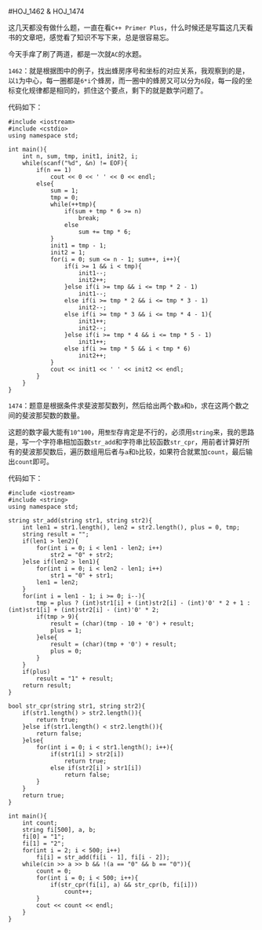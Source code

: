 #HOJ_1462 & HOJ_1474  

这几天都没有做什么题，一直在看```C++ Primer Plus```，什么时候还是写篇这几天看书的文章吧，感觉看了知识不写下来，总是很容易忘。  

今天手痒了刷了两道，都是一次就```AC```的水题。   

```1462```：就是根据图中的例子，找出蜂房序号和坐标的对应关系，我观察到的是，以```1```为中心，每一圈都是```6*i```个蜂房，而一圈中的蜂房又可以分为```6```段，每一段的坐标变化规律都是相同的，抓住这个要点，剩下的就是数学问题了。  

代码如下：  

	#include <iostream>
	#include <cstdio>
	using namespace std;
	
	int main(){
    	int n, sum, tmp, init1, init2, i;
    	while(scanf("%d", &n) != EOF){
        	if(n == 1)
            	cout << 0 << ' ' << 0 << endl;
        	else{
            	sum = 1;
            	tmp = 0;
            	while(++tmp){
                	if(sum + tmp * 6 >= n)
                   	 	break;
                	else
                    	sum += tmp * 6;
            	}
            	init1 = tmp - 1;
            	init2 = 1;
            	for(i = 0; sum <= n - 1; sum++, i++){
                	if(i >= 1 && i < tmp){
                    	init1--;
                    	init2++;
                	}else if(i >= tmp && i <= tmp * 2 - 1)
                    	init1--;
                	else if(i >= tmp * 2 && i <= tmp * 3 - 1)
                    	init2--;
                	else if(i >= tmp * 3 && i <= tmp * 4 - 1){
                    	init1++;
                    	init2--;
                	}else if(i >= tmp * 4 && i <= tmp * 5 - 1)
                    	init1++;
                	else if(i >= tmp * 5 && i < tmp * 6)
                    	init2++;
            	}
            	cout << init1 << ' ' << init2 << endl;
        	}
    	}
	}  
	
```1474```：题意是根据条件求斐波那契数列，然后给出两个数```a```和```b```，求在这两个数之间的斐波那契数的数量。   

这题的数字最大能有```10^100```，用```整型```存肯定是不行的，必须用```string```来，我的思路是，写一个字符串相加函数```str_add```和字符串比较函数```str_cpr```，用前者计算好所有的斐波那契数后，遍历数组用后者与```a```和```b```比较，如果符合就累加```count```，最后输出```count```即可。  

代码如下：  

	#include <iostream>
	#include <string>
	using namespace std;
	
	string str_add(string str1, string str2){
    	int len1 = str1.length(), len2 = str2.length(), plus = 0, tmp;
    	string result = "";
    	if(len1 > len2){
        	for(int i = 0; i < len1 - len2; i++)
            	str2 = "0" + str2;
    	}else if(len2 > len1){
        	for(int i = 0; i < len2 - len1; i++)
            	str1 = "0" + str1;
        	len1 = len2;
    	}
    	for(int i = len1 - 1; i >= 0; i--){
        	tmp = plus ? (int)str1[i] + (int)str2[i] - (int)'0' * 2 + 1 : (int)str1[i] + (int)str2[i] - (int)'0' * 2;
        	if(tmp > 9){
            	result = (char)(tmp - 10 + '0') + result;
            	plus = 1;
        	}else{
            	result = (char)(tmp + '0') + result;
            	plus = 0;
        	}
    	}
    	if(plus)
        	result = "1" + result;
    	return result;
	}
	
	bool str_cpr(string str1, string str2){
    	if(str1.length() > str2.length()){
        	return true;
    	}else if(str1.length() < str2.length()){
        	return false;
    	}else{
        	for(int i = 0; i < str1.length(); i++){
            	if(str1[i] > str2[i])
                	return true;
            	else if(str2[i] > str1[i])
                	return false;
        	}
    	}
    	return true;
	}
	
	int main(){
    	int count;
    	string fi[500], a, b;
    	fi[0] = "1";
    	fi[1] = "2";
    	for(int i = 2; i < 500; i++)
        	fi[i] = str_add(fi[i - 1], fi[i - 2]);
    	while(cin >> a >> b && !(a == "0" && b == "0")){
        	count = 0;
        	for(int i = 0; i < 500; i++){
            	if(str_cpr(fi[i], a) && str_cpr(b, fi[i]))
                	count++;
        	}
        	cout << count << endl;
    	}
	}

